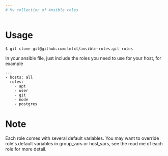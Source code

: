 ```yaml
---
# My collection of Ansible roles
---
```


# Usage

```
$ git clone git@github.com:tmtxt/ansible-roles.git roles
```

In your ansible file, just include the roles you need to use for your host, for example

```
---
- hosts: all
  roles:
    - apt
    - user
    - git
    - node
    - postgres
```

# Note

Each role comes with several default variables. You may want to override role's
default variables in group_vars or host_vars, see the read me of each role for
more detail.
